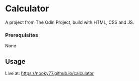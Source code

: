 # Calculator

A project from The Odin Project, build with HTML, CSS and JS.

### Prerequisites

None

## Usage

Live at: https://nooky77.github.io/calculator
